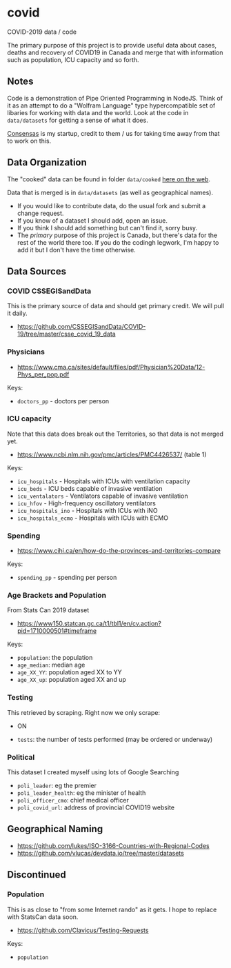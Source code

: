 # covid
COVID-2019 data / code

The primary purpose of this project is to provide useful
data about cases, deaths and recovery of COVID19 in Canada 
and merge that with information such as population,
ICU capacity and so forth.

## Notes

Code is a demonstration of Pipe Oriented Programming in NodeJS. 
Think of it as an attempt to do a "Wolfram Language" type
hypercompatible set of libaries for working with data and the world.
Look at the code in `data/datasets` for getting a sense of 
what it does.

[Consensas](https://www.consensas.com/) is my startup, credit to 
them / us for taking time away from that to work on this.

## Data Organization

The "cooked" data can be found in folder `data/cooked`
[here on the web](https://github.com/dpjanes/covid/tree/master/data/cooked).

Data that is merged is in `data/datasets` (as well as
geographical names).

* If you would like to contribute data, do the usual fork
  and submit a change request.
* If you know of a dataset I should add, open an issue.
* If you think I should add something but can't find it, sorry busy.
* The *primary* purpose of this project is Canada, but there's data
  for the rest of the world there too. If you do the codingh legwork,
  I'm happy to add it but I don't have the time otherwise.

## Data Sources

### COVID CSSEGISandData

This is the primary source of data and should get primary credit.
We will pull it daily. 

* https://github.com/CSSEGISandData/COVID-19/tree/master/csse_covid_19_data

### Physicians 

* https://www.cma.ca/sites/default/files/pdf/Physician%20Data/12-Phys_per_pop.pdf

Keys:

* `doctors_pp` - doctors per person

### ICU capacity

Note that this data does break out the Territories, so that
data is not merged yet.

* https://www.ncbi.nlm.nih.gov/pmc/articles/PMC4426537/ (table 1)

Keys:

* `icu_hospitals` - Hospitals with ICUs with ventilation capacity
* `icu_beds` - ICU beds capable of invasive ventilation
* `icu_ventalators` - Ventilators capable of invasive ventilation
* `icu_hfov` - High-frequency oscillatory ventilators
* `icu_hospitals_ino` - Hospitals with ICUs with iNO
* `icu_hospitals_ecmo` - Hospitals with ICUs with ECMO

### Spending

* https://www.cihi.ca/en/how-do-the-provinces-and-territories-compare

Keys:

* `spending_pp` - spending per person

### Age Brackets and Population

From Stats Can 2019 dataset

* https://www150.statcan.gc.ca/t1/tbl1/en/cv.action?pid=1710000501#timeframe

Keys:

- `population`: the population
- `age_median`: median age
- `age_XX_YY`: population aged XX to YY
- `age_XX_up`: population aged XX and up

### Testing

This retrieved by scraping. 
Right now we only scrape:

* ON

- `tests`: the number of tests performed (may be ordered or underway)

### Political

This dataset I created myself using lots of Google Searching

- `poli_leader`: eg the premier
- `poli_leader_health`: eg the minister of health
- `poli_officer_cmo`: chief medical officer
- `poli_covid_url`: address of provincial COVID19 website

## Geographical Naming

* https://github.com/lukes/ISO-3166-Countries-with-Regional-Codes
* https://github.com/vlucas/devdata.io/tree/master/datasets

## Discontinued

### Population

This is as close to "from some Internet rando" as it gets.
I hope to replace with StatsCan data soon.

* https://github.com/Clavicus/Testing-Requests

Keys:

* `population`

